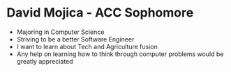 # David Mojica - ACC Sophomore
- Majoring in Computer Science
- Striving to be a better Software Engineer
- I want to learn about Tech and Agriculture fusion
- Any help on learning how to think through computer problems would be greatly appreciated
 

<!---
davidmojica/davidmojica is a ✨ special ✨ repository because its `README.md` (this file) appears on your GitHub profile.
You can click the Preview link to take a look at your changes.
--->
